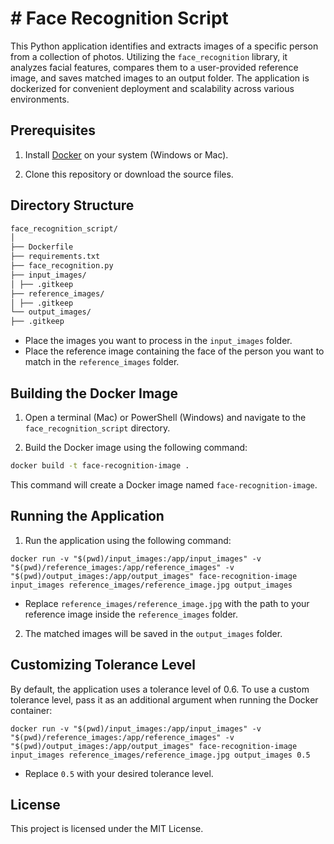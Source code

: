 # # Face Recognition Script

This Python application identifies and extracts images of a specific person from a collection of photos. Utilizing the `face_recognition` library, it analyzes facial features, compares them to a user-provided reference image, and saves matched images to an output folder. The application is dockerized for convenient deployment and scalability across various environments.


## Prerequisites
1.  Install [Docker](https://www.docker.com/get-started) on your system (Windows or Mac).
    
2.  Clone this repository or download the source files.
## Directory Structure


```markdown
face_recognition_script/
│
├── Dockerfile
├── requirements.txt
├── face_recognition.py
├── input_images/
│ ├── .gitkeep
├── reference_images/
│ ├── .gitkeep
└── output_images/
├── .gitkeep
```
-   Place the images you want to process in the `input_images` folder.
-   Place the reference image containing the face of the person you want to match in the `reference_images` folder.

## Building the Docker Image

1.  Open a terminal (Mac) or PowerShell (Windows) and navigate to the `face_recognition_script` directory.
    
2.  Build the Docker image using the following command:
```bash
docker build -t face-recognition-image .
```
This command will create a Docker image named `face-recognition-image`.

## Running the Application
1.  Run the application using the following command:
```
docker run -v "$(pwd)/input_images:/app/input_images" -v "$(pwd)/reference_images:/app/reference_images" -v "$(pwd)/output_images:/app/output_images" face-recognition-image input_images reference_images/reference_image.jpg output_images
```
-   Replace `reference_images/reference_image.jpg` with the path to your reference image inside the `reference_images` folder.

2.  The matched images will be saved in the `output_images` folder.

## Customizing Tolerance Level
By default, the application uses a tolerance level of 0.6. To use a custom tolerance level, pass it as an additional argument when running the Docker container:

```
docker run -v "$(pwd)/input_images:/app/input_images" -v "$(pwd)/reference_images:/app/reference_images" -v "$(pwd)/output_images:/app/output_images" face-recognition-image input_images reference_images/reference_image.jpg output_images 0.5
```
-   Replace `0.5` with your desired tolerance level.
## License
This project is licensed under the MIT License.
